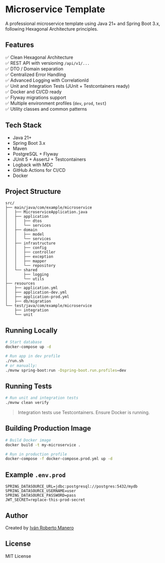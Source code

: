 
# Microservice Template

A professional microservice template using Java 21+ and Spring Boot 3.x, following Hexagonal Architecture principles.

## Features

✅ Clean Hexagonal Architecture  
✅ REST API with versioning `/api/v1/...`  
✅ DTO / Domain separation  
✅ Centralized Error Handling  
✅ Advanced Logging with CorrelationId  
✅ Unit and Integration Tests (JUnit + Testcontainers ready)  
✅ Docker and CI/CD ready  
✅ Flyway migrations support  
✅ Multiple environment profiles (`dev`, `prod`, `test`)  
✅ Utility classes and common patterns

## Tech Stack

- Java 21+
- Spring Boot 3.x
- Maven
- PostgreSQL + Flyway
- JUnit 5 + AssertJ + Testcontainers
- Logback with MDC
- GitHub Actions for CI/CD
- Docker

## Project Structure

```
src/
├── main/java/com/example/microservice
│   ├── MicroserviceApplication.java
│   ├── application
│   │   ├── dtos
│   │   └── services
│   ├── domain
│   │   ├── model
│   │   └── services
│   ├── infrastructure
│   │   ├── config
│   │   ├── controller
│   │   ├── exception
│   │   ├── mapper
│   │   └── repository
│   └── shared
│       ├── logging
│       └── utils
├── resources
│   ├── application.yml
│   ├── application-dev.yml
│   ├── application-prod.yml
│   ├── db/migration
└── test/java/com/example/microservice
    ├── integration
    └── unit
```

## Running Locally

```bash
# Start database
docker-compose up -d

# Run app in dev profile
./run.sh
# or manually:
./mvnw spring-boot:run -Dspring-boot.run.profiles=dev
```

## Running Tests

```bash
# Run unit and integration tests
./mvnw clean verify
```

> Integration tests use Testcontainers. Ensure Docker is running.

## Building Production Image

```bash
# Build Docker image
docker build -t my-microservice .

# Run in production profile
docker-compose -f docker-compose.prod.yml up -d
```

## Example `.env.prod`

```dotenv
SPRING_DATASOURCE_URL=jdbc:postgresql://postgres:5432/mydb
SPRING_DATASOURCE_USERNAME=user
SPRING_DATASOURCE_PASSWORD=pass
JWT_SECRET=replace-this-prod-secret
```

## Author

Created by [Iván Roberto Manero](https://github.com/ivan280809)

## License

MIT License
